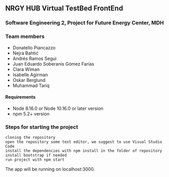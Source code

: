 ## NRGY HUB Virtual TestBed FrontEnd 

### Software Engineering 2, Project for Future Energy Center, MDH

### Team members
  - Donatello Piancazzo 
  - Nejra Bahtić 
  - Andrés Ramos Segui
  - Juan Eduardo Soberanis Gómez Farías
  - Clara Wiman
  - Isabelle Agirman
  - Oskar Berglund
  - Muhammad Tariq
  
#### Requirements
- Node 8.16.0 or Node 10.16.0 or later version
- npm 5.2+ version

### Steps for starting the project
  ```
  cloning the repository 
  open the repository some text editor, we suggest to use Visual Studio Code
  install the dependencies with npm install in the folder of repository
  install bootstrap if needed
  run project with npm start 
  ```
The app will be running on localhost:3000.
